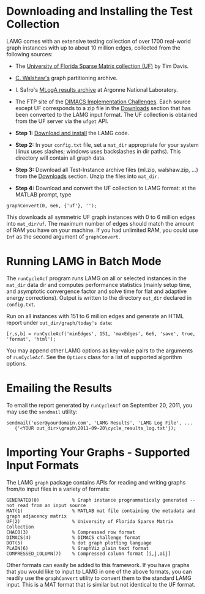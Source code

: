 # Downloading and Installing the Test Collection #

LAMG comes with an extensive testing collection of over 1700 real-world graph instances with up to about 10 million edges, collected from the following sources:
  * The [University of Florida Sparse Matrix collection (UF)](http://www.cise.ufl.edu/research/sparse/matrices/) by Tim Davis.
  * [C. Walshaw's](http://staffweb.cms.gre.ac.uk/~wc06/partition/) graph partitioning archive.
  * I. Safro's [MLogA results archive](http://www.mcs.anl.gov/~safro/mloga.html) at Argonne National Laboratory.
  * The FTP site of the [DIMACS Implementation Challenges](http://dimacs.rutgers.edu/Challenges/).
Each source except UF corresponds to a zip file in the [Downloads](http://code.google.com/p/lamg/downloads/list) section that has been converted to the LAMG input format. The UF collection is obtained from the UF server via the `ufget` API.

  * **Step 1:** [Download and install](http://code.google.com/p/lamg/wiki/Installation) the LAMG code.
  * **Step 2:** In your `config.txt` file, set a `mat_dir` appropriate for your system (linux uses slashes; windows uses backslashes in dir paths). This directory will contain all graph data.
  * **Step 3:** Download all Test-Instance archive files (ml.zip, walshaw.zip, ...) from the [Downloads](http://code.google.com/p/lamg/downloads/list) section. Unzip the files into `mat_dir`.
  * **Step 4:** Download and convert the UF collection to LAMG format: at the MATLAB prompt, type
```
graphConvert(0, 6e6, {'uf'}, '');
```
This downloads all symmetric UF graph instances with 0 to 6 million edges into `mat_dir/uf`. The maximum number of edges should match the amount of RAM you have on your machine. If you had unlimited RAM, you could use `Inf` as the second argument of `````graphConvert`````.

# Running LAMG in Batch Mode #
The `runCycleAcf` program runs LAMG on all or selected instances in the `mat_dir` data dir and computes performance statistics (mainly setup time, and asymptotic convergence factor and solve time for flat and adaptive energy corrections). Output is written to the directory `out_dir` declared in `config.txt`.

Run on all instances with 151 to 6 million edges and generate an HTML report under `out_dir/graph/today's date`:
```
[r,s,b] = runCycleAcf('minEdges', 151, 'maxEdges', 6e6, 'save', true, 'format', 'html');
```

You may append other LAMG options as key-value pairs to the arguments of `runCycleAcf`. See the `Options` class for a list of supported algorithm options.

# Emailing the Results #
To email the report generated by `runCycleAcf` on September 20, 2011, you may use the `sendmail` utility:
```
sendmail('user@yourdomain.com', 'LAMG Results', 'LAMG Log File', ...
   {'<YOUR out_dir>\graph\2011-09-20\cycle_results_log.txt'});
```

# Importing Your Graphs - Supported Input Formats #
The LAMG `graph` package contains APIs for reading and writing graphs from/to input files in a variety of formats:
```
GENERATED(0)            % Graph instance programmaticaly generated -- not read from an input source
MAT(1)                  % MATLAB mat file containing the metadata and graph adjacency matrix
UF(2)                   % University of Florida Sparse Matrix Collection
CHACO(3)                % Compressed row format
DIMACS(4)               % DIMACS challenge format
DOT(5)                  % dot graph plotting language
PLAIN(6)                % GraphViz plain text format
COMPRESSED_COLUMN(7)    % Compressed column format [i,j,aij]
```
Other formats can easily be added to this framework. If you have graphs that you would like to input to LAMG in one of the above formats, you can readily use the `graphConvert` utility to convert them to the standard LAMG input. This is a MAT format that is similar but not identical to the UF format.